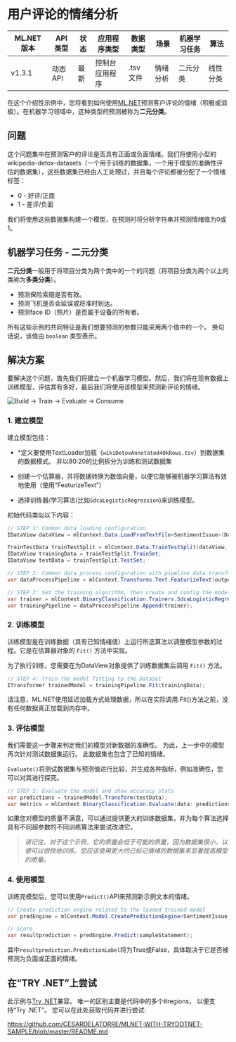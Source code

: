 # 用户评论的情绪分析

| ML.NET 版本 | API 类型          | 状态                        | 应用程序类型    | 数据类型 | 场景            | 机器学习任务                   | 算法                  |
|----------------|-------------------|-------------------------------|-------------|-----------|---------------------|---------------------------|-----------------------------|
| v1.3.1          | 动态API | 最新 |  控制台应用程序 | .tsv 文件 | 情绪分析 | 二元分类 | 线性分类 |

在这个介绍性示例中，您将看到如何使用[ML.NET](https://www.microsoft.com/net/./apps/machine-.-and-ai/ml-dotnet)预测客户评论的情绪（积极或消极）。在机器学习领域中，这种类型的预测被称为**二元分类**。

## 问题
这个问题集中在预测客户的评论是否具有正面或负面情绪。我们将使用小型的wikipedia-detox-datasets（一个用于训练的数据集，一个用于模型的准确性评估的数据集），这些数据集已经由人工处理过，并且每个评论都被分配了一个情绪标签：
* 0 - 好评/正面
* 1 - 差评/负面

我们将使用这些数据集构建一个模型，在预测时将分析字符串并预测情绪值为0或1。

## 机器学习任务 - 二元分类
**二元分类**一般用于将项目分类为两个类中的一个的问题（将项目分类为两个以上的类称为**多类分类**）。

* 预测保险索赔是否有效。
* 预测飞机是否会延误或将准时到达。
* 预测face ID（照片）是否属于设备的所有者。

所有这些示例的共同特征是我们想要预测的参数只能采用两个值中的一个。 换句话说，该值由 `boolean` 类型表示。

## 解决方案
要解决这个问题，首先我们将建立一个机器学习模型。然后，我们将在现有数据上训练模型，评估其有多好，最后我们将使用该模型来预测新评论的情绪。 

![Build -> Train -> Evaluate -> Consume](../shared_content/modelpipeline.png)

### 1. 建立模型

建立模型包括：

* *定义要使用TextLoader加载（`wikiDetoxAnnotated40kRows.tsv`）到数据集的数据模式。 并以80:20的比例拆分为训练和测试数据集

* 创建一个估算器，并将数据转换为数值向量，以便它能够被机器学习算法有效地使用（使用“FeaturizeText”）

* 选择训练器/学习算法(比如`SdcaLogisticRegression`)来训练模型。

初始代码类似以下内容：

```cs --source-file ./SentimentAnalysis/SentimentAnalysisConsoleApp/Program.cs --project ./SentimentAnalysis/SentimentAnalysisConsoleApp/SentimentAnalysisConsoleApp.csproj --editable false  --region step1to3
// STEP 1: Common data loading configuration
IDataView dataView = mlContext.Data.LoadFromTextFile<SentimentIssue>(DataPath, hasHeader: true);

TrainTestData trainTestSplit = mlContext.Data.TrainTestSplit(dataView, testFraction: 0.2);
IDataView trainingData = trainTestSplit.TrainSet;
IDataView testData = trainTestSplit.TestSet;

// STEP 2: Common data process configuration with pipeline data transformations          
var dataProcessPipeline = mlContext.Transforms.Text.FeaturizeText(outputColumnName: "Features", inputColumnName: nameof(SentimentIssue.Text));

// STEP 3: Set the training algorithm, then create and config the modelBuilder                            
var trainer = mlContext.BinaryClassification.Trainers.SdcaLogisticRegression(labelColumnName: "Label", featureColumnName: "Features");
var trainingPipeline = dataProcessPipeline.Append(trainer);
```

### 2. 训练模型
训练模型是在训练数据（具有已知情绪值）上运行所选算法以调整模型参数的过程。它是在估算器对象的 `Fit()` 方法中实现。

为了执行训练，您需要在为DataView对象提供了训练数据集后调用 `Fit()` 方法。

```cs --source-file ./SentimentAnalysis/SentimentAnalysisConsoleApp/Program.cs --project ./SentimentAnalysis/SentimentAnalysisConsoleApp/SentimentAnalysisConsoleApp.csproj --editable false  --region step4
// STEP 4: Train the model fitting to the DataSet
ITransformer trainedModel = trainingPipeline.Fit(trainingData);
```

请注意，ML.NET使用延迟加载方式处理数据，所以在实际调用.Fit()方法之前，没有任何数据真正加载到内存中。

### 3. 评估模型

我们需要这一步骤来判定我们的模型对新数据的准确性。 为此，上一步中的模型再次针对测试数据集运行。 此数据集也包含了已知的情绪。

`Evaluate()`将测试数据集与预测值进行比较，并生成各种指标，例如准确性，您可以对其进行探究。

```cs --source-file ./SentimentAnalysis/SentimentAnalysisConsoleApp/Program.cs --project ./SentimentAnalysis/SentimentAnalysisConsoleApp/SentimentAnalysisConsoleApp.csproj --editable false  --region step5
// STEP 5: Evaluate the model and show accuracy stats
var predictions = trainedModel.Transform(testData);
var metrics = mlContext.BinaryClassification.Evaluate(data: predictions, labelColumnName: "Label", scoreColumnName: "Score");
```

如果您对模型的质量不满意，可以通过提供更大的训练数据集，并为每个算法选择具有不同超参数的不同训练算法来尝试改进它。

>*请记住，对于这个示例，它的质量会低于可能的质量，因为数据集很小，以便可以很快地训练。您应该使用更大的已标记情绪的数据集来显著提高模型的质量。*

### 4. 使用模型

训练完模型后，您可以使用`Predict()`API来预测新示例文本的情绪。

```cs --source-file ./SentimentAnalysis/SentimentAnalysisConsoleApp/Program.cs --project ./SentimentAnalysis/SentimentAnalysisConsoleApp/SentimentAnalysisConsoleApp.csproj --editable false  --region consume
// Create prediction engine related to the loaded trained model
var predEngine = mlContext.Model.CreatePredictionEngine<SentimentIssue, SentimentPrediction>(trainedModel);

// Score
var resultprediction = predEngine.Predict(sampleStatement);
```

其中`resultprediction.PredictionLabel`将为True或False，具体取决于它是否被预测为负面或正面的情绪。


## 在“TRY .NET”上尝试

此示例与[Try .NET](https://github.com/dotnet/try)兼容。 唯一的区别主要是代码中的多个#regions， 以便支持“Try .NET”。 您可以在此处获取代码并进行尝试:

https://github.com/CESARDELATORRE/MLNET-WITH-TRYDOTNET-SAMPLE/blob/master/README.md

